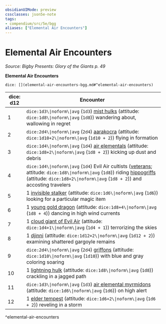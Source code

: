 ```yaml
---
obsidianUIMode: preview
cssclasses: json5e-note
tags:
- compendium/src/5e/bgg
aliases: ["Elemental Air Encounters"]
---
```

# Elemental Air Encounters
*Source: Bigby Presents: Glory of the Giants p. 49* 

**Elemental Air Encounters**

`dice: [](elemental-air-encounters-bgg.md#^elemental-air-encounters)`

| dice: d12 | Encounter |
|-----------|-----------|
| 1 | `dice:1d3\\|noform\\|avg` (`1d3`) [mist hulks](2-Mechanics/CLI/bestiary/elemental/mist-hulk-bgg.md) (attitude: `dice:1d8\\|noform\\|avg` (`1d8`)) wandering about, wallowing in regret |
| 2 | `dice:2d4\\|noform\\|avg` (`2d4`) [aarakocra](2-Mechanics/CLI/bestiary/humanoid/aarakocra.md) (attitude: `dice:1d10+2\\|noform\\|avg` (`1d10 + 2`)) flying in formation |
| 3 | `dice:1d4\\|noform\\|avg` (`1d4`) [air elementals](2-Mechanics/CLI/bestiary/elemental/air-elemental.md) (attitude: `dice:1d8+2\\|noform\\|avg` (`1d8 + 2`)) kicking up dust and debris |
| 4 | `dice:1d4\\|noform\\|avg` (`1d4`) Evil Air cultists ([veterans](2-Mechanics/CLI/bestiary/humanoid/veteran.md); attitude: `dice:1d8\\|noform\\|avg` (`1d8`)) riding [hippogriffs](2-Mechanics/CLI/bestiary/monstrosity/hippogriff.md) (attitude: `dice:1d8+2\\|noform\\|avg` (`1d8 + 2`)) and accosting travelers |
| 5 | 1 [invisible stalker](2-Mechanics/CLI/bestiary/elemental/invisible-stalker.md) (attitude: `dice:1d6\\|noform\\|avg` (`1d6`)) looking for a particular magic item |
| 6 | 1 [young gold dragon](2-Mechanics/CLI/bestiary/dragon/young-gold-dragon.md) (attitude: `dice:1d8+4\\|noform\\|avg` (`1d8 + 4`)) dancing in high wind currents |
| 7 | 1 [cloud giant of Evil Air](2-Mechanics/CLI/bestiary/giant/cloud-giant-of-evil-air-bgg.md) (attitude: `dice:1d4+1\\|noform\\|avg` (`1d4 + 1`)) terrorizing the skies |
| 8 | 1 [djinni](2-Mechanics/CLI/bestiary/elemental/djinni.md) (attitude: `dice:1d12+2\\|noform\\|avg` (`1d12 + 2`)) examining shattered gargoyle remains |
| 9 | `dice:2d4\\|noform\\|avg` (`2d4`) [griffons](2-Mechanics/CLI/bestiary/monstrosity/griffon.md) (attitude: `dice:1d10\\|noform\\|avg` (`1d10`)) with blue and gray coloring soaring |
| 10 | 1 [lightning hulk](2-Mechanics/CLI/bestiary/elemental/lightning-hulk-bgg.md) (attitude: `dice:1d8\\|noform\\|avg` (`1d8`)) crackling in a jagged path |
| 11 | `dice:1d3\\|noform\\|avg` (`1d3`) [air elemental myrmidons](2-Mechanics/CLI/bestiary/elemental/air-elemental-myrmidon-mpmm.md) (attitude: `dice:1d6\\|noform\\|avg` (`1d6`)) on high alert |
| 12 | 1 [elder tempest](2-Mechanics/CLI/bestiary/elemental/elder-tempest-mpmm.md) (attitude: `dice:1d6+2\\|noform\\|avg` (`1d6 + 2`)) reveling in a storm |
^elemental-air-encounters